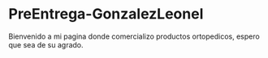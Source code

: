 # PreEntrega-GonzalezLeonel
Bienvenido a mi pagina donde comercializo productos ortopedicos, espero que sea de su agrado.
